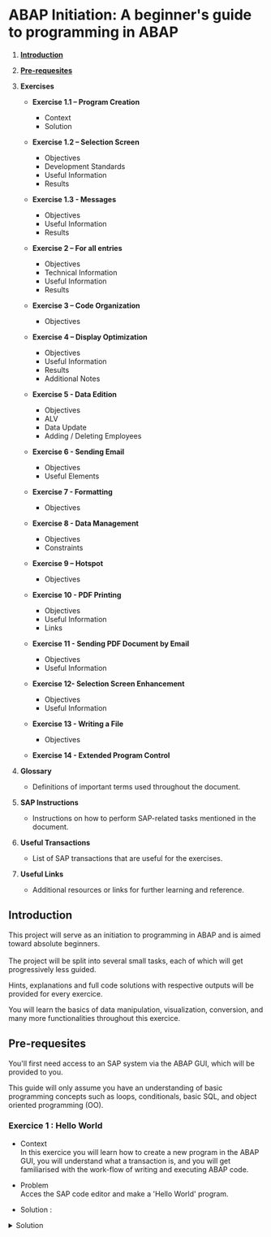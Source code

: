 # ABAP Initiation: A beginner's guide to programming in ABAP

1. [**Introduction**](#introduction)
2. [**Pre-requesites**](#pre-requesites)

3. **Exercises**

   - **Exercise 1.1 – Program Creation**

     - Context
     - Solution

   - **Exercise 1.2 – Selection Screen**

     - Objectives
     - Development Standards
     - Useful Information
     - Results

   - **Exercise 1.3 - Messages**

     - Objectives
     - Useful Information
     - Results

   - **Exercise 2 – For all entries**

     - Objectives
     - Technical Information
     - Useful Information
     - Results

   - **Exercise 3 – Code Organization**

     - Objectives

   - **Exercise 4 – Display Optimization**

     - Objectives
     - Useful Information
     - Results
     - Additional Notes

   - **Exercise 5 - Data Edition**

     - Objectives
     - ALV
     - Data Update
     - Adding / Deleting Employees

   - **Exercise 6 - Sending Email**

     - Objectives
     - Useful Elements

   - **Exercise 7 - Formatting**

     - Objectives

   - **Exercise 8 - Data Management**

     - Objectives
     - Constraints

   - **Exercise 9 – Hotspot**

     - Objectives

   - **Exercise 10 - PDF Printing**

     - Objectives
     - Useful Information
     - Links

   - **Exercise 11 - Sending PDF Document by Email**

     - Objectives
     - Useful Information

   - **Exercise 12- Selection Screen Enhancement**

     - Objectives
     - Useful Information

   - **Exercise 13 - Writing a File**

     - Objectives

   - **Exercise 14 - Extended Program Control**

4. **Glossary**

   - Definitions of important terms used throughout the document.

5. **SAP Instructions**

   - Instructions on how to perform SAP-related tasks mentioned in the document.

6. **Useful Transactions**

   - List of SAP transactions that are useful for the exercises.

7. **Useful Links**
   - Additional resources or links for further learning and reference.

## Introduction

This project will serve as an initiation to programming in ABAP and is aimed toward absolute beginners. \
\
The project will be split into several small tasks, each of which will get progressively less guided.

Hints, explanations and full code solutions with respective outputs will be provided for every exercice.

You will learn the basics of data manipulation, visualization, conversion, and many more functionalities throughout this exercice.

## Pre-requesites

You'll first need access to an SAP system via the ABAP GUI, which will be provided to you.

This guide will only assume you have an understanding of basic programming concepts such as loops, conditionals, basic SQL, and object oriented programming (OO).

### Exercice 1 : Hello World

- Context \
  In this exercice you will learn how to create a new program in the ABAP GUI, you will understand what a transaction is, and you will get familiarised with the work-flow of writing and executing ABAP code.
- Problem \
  Acces the SAP code editor and make a 'Hello World' program. 

- Solution :
<details>
  <summary>Solution</summary>
After getting access to an SAP system and opening the SAP GUI, you should be presented with this screen after logging in:

![SAP GUI Home Screen](https://github.com/Fabeure/ABAP-Initiation/blob/main/Images/Home_Screen.png?raw=true)


You can now access the ABAP code editor through the transaction SE38

Transactions are just executable programs that are included in the SAP ABAP GUI. We will be using different transactions for different purposes.

you should now be able to create, view, or modify programs.

![SE38 program creation](https://github.com/Fabeure/ABAP-Initiation/blob/main/Images/Code_Editor.png?raw=true)

Let's create a new program and name it *Z*MM_INITIATION

**NOTE**: The Z prefix in sap standards means that this program is a custom user made program, and not a standard ABAP program.\
The MM is an abreviation for SAP modules.

Give your program a title, a set the type as EXECUTABLE PROGRAM then hit save.

![Create Program](https://github.com/Fabeure/ABAP-Initiation/blob/main/Images/Create_Program.png?raw=true)

You should save the program in the $TMP package so that your program is saved locally and is only accessible to in a development environment.

![Save Program](https://github.com/Fabeure/ABAP-Initiation/blob/main/Images/Save_Program.png?raw=true)

We now have an empty program and can start coding. 
First we have to understand how executing programs in ABAP works.

![Empty Program](https://github.com/Fabeure/ABAP-Initiation/blob/main/Images/Empty_Program.png?raw=true)

Unlike most languages, ABAP programs are not standalone files that are executed seperatly, instead, ABAP programs exist as objects in the SAP server. 

To create an object, you simply have to activate your source code using CTRL+F3

To execute your program, you can use the F8 key.

Try writing this simple 'Hello World' program and execute it

```abap
" You can write comments using double quotes
" in ABAP every line of code has to end with a DOT (.)
WRITE 'Hello World'.
```


</details>